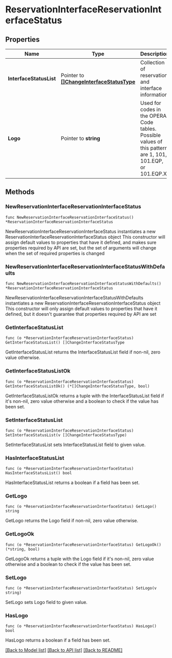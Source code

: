 # ReservationInterfaceReservationInterfaceStatus

## Properties

Name | Type | Description | Notes
------------ | ------------- | ------------- | -------------
**InterfaceStatusList** | Pointer to [**[]ChangeInterfaceStatusType**](ChangeInterfaceStatusType.md) | Collection of reservation and interface information. | [optional] 
**Logo** | Pointer to **string** | Used for codes in the OPERA Code tables. Possible values of this pattern are 1, 101, 101.EQP, or 101.EQP.X. | [optional] 

## Methods

### NewReservationInterfaceReservationInterfaceStatus

`func NewReservationInterfaceReservationInterfaceStatus() *ReservationInterfaceReservationInterfaceStatus`

NewReservationInterfaceReservationInterfaceStatus instantiates a new ReservationInterfaceReservationInterfaceStatus object
This constructor will assign default values to properties that have it defined,
and makes sure properties required by API are set, but the set of arguments
will change when the set of required properties is changed

### NewReservationInterfaceReservationInterfaceStatusWithDefaults

`func NewReservationInterfaceReservationInterfaceStatusWithDefaults() *ReservationInterfaceReservationInterfaceStatus`

NewReservationInterfaceReservationInterfaceStatusWithDefaults instantiates a new ReservationInterfaceReservationInterfaceStatus object
This constructor will only assign default values to properties that have it defined,
but it doesn't guarantee that properties required by API are set

### GetInterfaceStatusList

`func (o *ReservationInterfaceReservationInterfaceStatus) GetInterfaceStatusList() []ChangeInterfaceStatusType`

GetInterfaceStatusList returns the InterfaceStatusList field if non-nil, zero value otherwise.

### GetInterfaceStatusListOk

`func (o *ReservationInterfaceReservationInterfaceStatus) GetInterfaceStatusListOk() (*[]ChangeInterfaceStatusType, bool)`

GetInterfaceStatusListOk returns a tuple with the InterfaceStatusList field if it's non-nil, zero value otherwise
and a boolean to check if the value has been set.

### SetInterfaceStatusList

`func (o *ReservationInterfaceReservationInterfaceStatus) SetInterfaceStatusList(v []ChangeInterfaceStatusType)`

SetInterfaceStatusList sets InterfaceStatusList field to given value.

### HasInterfaceStatusList

`func (o *ReservationInterfaceReservationInterfaceStatus) HasInterfaceStatusList() bool`

HasInterfaceStatusList returns a boolean if a field has been set.

### GetLogo

`func (o *ReservationInterfaceReservationInterfaceStatus) GetLogo() string`

GetLogo returns the Logo field if non-nil, zero value otherwise.

### GetLogoOk

`func (o *ReservationInterfaceReservationInterfaceStatus) GetLogoOk() (*string, bool)`

GetLogoOk returns a tuple with the Logo field if it's non-nil, zero value otherwise
and a boolean to check if the value has been set.

### SetLogo

`func (o *ReservationInterfaceReservationInterfaceStatus) SetLogo(v string)`

SetLogo sets Logo field to given value.

### HasLogo

`func (o *ReservationInterfaceReservationInterfaceStatus) HasLogo() bool`

HasLogo returns a boolean if a field has been set.


[[Back to Model list]](../README.md#documentation-for-models) [[Back to API list]](../README.md#documentation-for-api-endpoints) [[Back to README]](../README.md)


